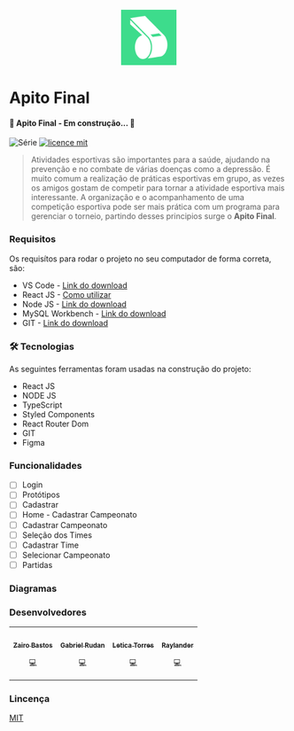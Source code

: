 <p align="center">
<img src=".github/Logotype.jpg" alt="LOGO" width="100"/>
</p>

# Apito Final

#### 🚧  Apito Final - Em construção...  🚧

![Série](https://img.shields.io/badge/ApitoFinal-ProjetoIntegrador-blue)
[![licence mit](https://img.shields.io/badge/licence-MIT-orange.svg)]()

> Atividades esportivas são importantes para a saúde, ajudando na prevenção e no combate de várias doenças como a depressão. É muito comum a realização de práticas esportivas em grupo, as vezes os amigos gostam de competir para tornar a atividade esportiva mais interessante. A organização e o acompanhamento de uma competição esportiva pode ser mais prática com um programa para gerenciar o torneio, partindo desses principios surge o **Apito Final**.

### Requisitos
Os requisítos para rodar o projeto no seu computador de forma correta, são:
- VS Code - [Link do download](https://code.visualstudio.com/#alt-downloads)
- React JS - [Como utilizar](https://create-react-app.dev/docs/adding-typescript/)
- Node JS - [Link do download](https://nodejs.org/en/download/)
- MySQL Workbench - [Link do download](https://dev.mysql.com/downloads/workbench/)
- GIT - [Link do download](https://git-scm.com/downloads)
  

### 🛠 Tecnologias

As seguintes ferramentas foram usadas na construção do projeto:
- React JS
- NODE JS
- TypeScript
- Styled Components
- React Router Dom
- GIT
- Figma
### Funcionalidades

- [ ] Login
- [ ] Protótipos 
- [ ] Cadastrar
- [ ] Home - Cadastrar Campeonato
- [ ] Cadastrar Campeonato
- [ ] Seleção dos Times
- [ ] Cadastrar Time
- [ ] Selecionar Campeonato
- [ ] Partidas

### Diagramas

### Desenvolvedores
<table>
<tr>
    <td align="center"><a href="https://github.com/zairobastos"><img src="https://avatars.githubusercontent.com/u/49825773?v=4" width="100px;" alt=""/><br /><sub><b>Zairo Bastos</b></sub></a><br /><p title="Front-End">💻</p></td>
    <td align="center"><a href="https://github.com/gabrielrudan"><img src="https://avatars.githubusercontent.com/u/84931636?v=4" width="100px;" alt=""/><br /><sub><b>Gabriel Rudan</b></sub></a><br /><p title="Front-End">💻</p></td>
    <td align="center"><a href="https://github.com/leh-torres"><img src="https://avatars.githubusercontent.com/u/78484018?v=4" width="100px;" alt=""/><br /><sub><b>Letica Torres</b></sub></a><br /><p title="Back-End">💻</p></td>
    <td align="center"><a href="https://github.com/Raylander524"><img src="https://avatars.githubusercontent.com/u/84639724?v=4" width="100px;" alt=""/><br /><sub><b>Raylander</b></sub></a><br /><p title="Back-End">💻</p></td>
  </tr>
</table>

### Lincença
[MIT](https://github.com/leh-torres/ApitoFinal2/blob/main/LICENSE)

